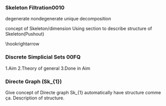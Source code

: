 ### Skeleton Filtration0010
degenerate
nondegenerate
unique decomposition

concept of Skeleton/dimension
Using section to describe structure of Skeleton(Pushout)

\hookrightarrow
### Discrete Simplicial Sets 00FQ
1.Aim 
2.Theory of general
3.Done in Aim

### Directe Graph (Sk_{1})
Give concept of Directe graph
Sk_{1} automatically have structure comme ça.
Description of structure.